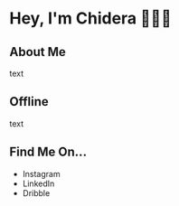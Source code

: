 # Hey, I'm Chidera 👩🏾‍💻

## About Me
text

## Offline
text

## Find Me On...
- Instagram
- LinkedIn
- Dribble